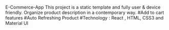 E-Commerce-App
This project is a static template and fully user & device friendly. Organize product description in a contemporary way.
#Add to cart features
#Auto Refreshing Product
#Technology : React , HTML, CSS3 and Material UI
